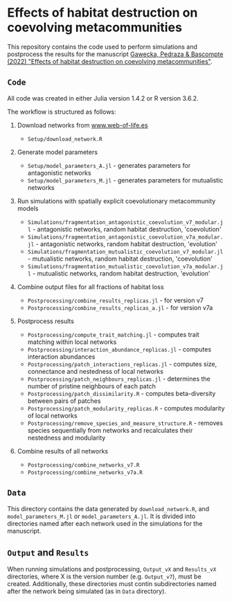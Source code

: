 # Effects of habitat destruction on coevolving metacommunities

This repository contains the code used to perform simulations and postprocess the results for the manuscript [Gawecka, Pedraza & Bascompte (2022) "Effects of habitat destruction on coevolving metacommunities"](https://doi.org/10.1111/ele.14118).

## `Code`
All code was created in either Julia version 1.4.2 or R version 3.6.2.

The workflow is structured as follows:

1. Download networks from www.web-of-life.es
    - `Setup/download_network.R`

2. Generate model parameters
    - `Setup/model_parameters_A.jl` - generates parameters for antagonistic networks
    - `Setup/model_parameters_M.jl` - generates parameters for mutualistic networks

3. Run simulations with spatially explicit coevolutionary metacommunity models
    - `Simulations/fragmentation_antagonistic_coevolution_v7_modular.jl` - antagonistic networks, random habitat destruction, 'coevolution'
    - `Simulations/fragmentation_antagonistic_coevolution_v7a_modular.jl` - antagonistic networks, random habitat destruction, 'evolution'
    - `Simulations/fragmentation_mutualistic_coevolution_v7_modular.jl` - mutualistic networks, random habitat destruction, 'coevolution'
    - `Simulations/fragmentation_mutualistic_coevolution_v7a_modular.jl` - mutualistic networks, random habitat destruction, 'evolution'

4. Combine output files for all fractions of habitat loss
    - `Postprocessing/combine_results_replicas.jl` - for version v7
    - `Postprocessing/combine_results_replicas_a.jl` - for version v7a

5. Postprocess results
    - `Postprocessing/compute_trait_matching.jl` - computes trait matching within local networks
    - `Postprocessing/interaction_abundance_replicas.jl` - computes interaction abundances
    - `Postprocessing/patch_interactions_replicas.jl` - computes size, connectance and nestedness of local networks
    - `Postprocessing/patch_neighbours_replicas.jl` - determines the number of pristine neighbours of each patch
    - `Postprocessing/patch_dissimilarity.R` - computes beta-diversity between pairs of patches
    - `Postprocessing/patch_modularity_replicas.R` - computes modularity of local networks
    - `Postprocessing/remove_species_and_measure_structure.R` - removes species sequentially from networks and recalculates their nestedness and modularity

6. Combine results of all networks
    - `Postprocessing/combine_networks_v7.R`
    - `Postprocessing/combine_networks_v7a.R`


## `Data`
This directory contains the data generated by `download_network.R`, and `model_parameters_M.jl` or `model_parameters_A.jl`. 
It is divided into directories named after each network used in the simulations for the manuscript. 

## `Output` and `Results`
When running simulations and postprocessing, `Output_vX` and `Results_vX` directories, where X is the version number (e.g. `Output_v7`), must be created. 
Additionally, these directories must contin subdirectories named after the network being simulated (as in `Data` directory). 
